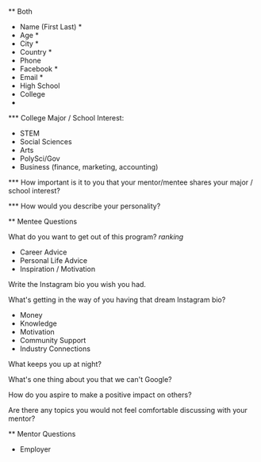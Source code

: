 ** Both
- Name (First Last) *
- Age *
- City *
- Country *
- Phone
- Facebook *
- Email *
- High School
- College
-

*** College Major / School Interest:
  - STEM
  - Social Sciences
  - Arts
  - PolySci/Gov
  - Business (finance, marketing, accounting)

*** How important is it to you that your mentor/mentee shares your major / school interest?

*** How would you describe your personality?

** Mentee Questions

What do you want to get out of this program? *ranking*
- Career Advice
- Personal Life Advice
- Inspiration / Motivation

Write the Instagram bio you wish you had.

What's getting in the way of you having that dream Instagram bio?
- Money
- Knowledge
- Motivation
- Community Support
- Industry Connections

What keeps you up at night?


What's one thing about you that we can't Google?


How do you aspire to make a positive impact on others?

Are there any topics you would
not feel comfortable
discussing with your mentor?


** Mentor Questions

- Employer
